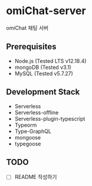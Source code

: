 # omiChat-server
omiChat 채팅 서버

## Prerequisites
 - Node.js (Tested LTS v12.18.4)
 - mongoDB (Tested v3.1)
 - MySQL (Tested v5.7.27)
 
## Development Stack
 - Serverless
 - Serverless-offline
 - Serverless-plugin-typescript
 - Typeorm
 - Type-GraphQL
 - mongoose
 - typegoose

## TODO
 - [ ] README 작성하기
